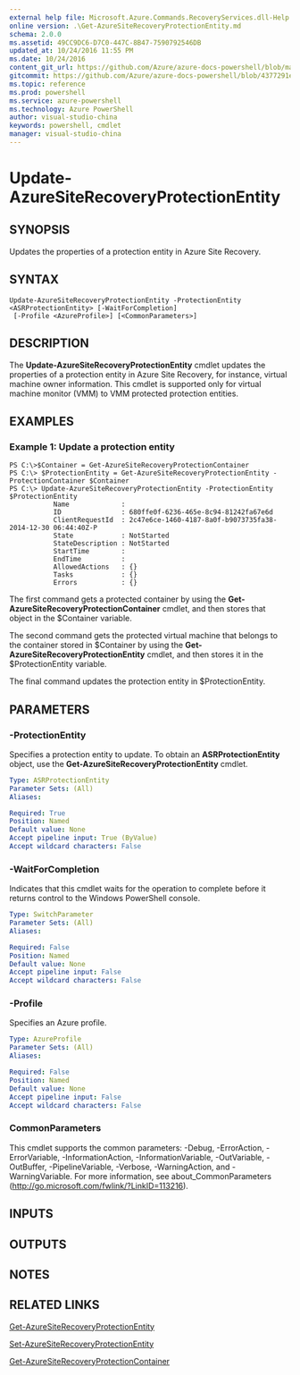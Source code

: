 ```yaml
---
external help file: Microsoft.Azure.Commands.RecoveryServices.dll-Help.xml
online version: .\Get-AzureSiteRecoveryProtectionEntity.md
schema: 2.0.0
ms.assetid: 49CC9DC6-D7C0-447C-8B47-7590792546DB
updated_at: 10/24/2016 11:55 PM
ms.date: 10/24/2016
content_git_url: https://github.com/Azure/azure-docs-powershell/blob/master/azureps-cmdlets-docs/ServiceManagement/Azure.SiteRecovery/v0.9.8/Update-AzureSiteRecoveryProtectionEntity.md
gitcommit: https://github.com/Azure/azure-docs-powershell/blob/4377291ee360e58e2c1c5d644155daf6a0279055/azureps-cmdlets-docs/ServiceManagement/Azure.SiteRecovery/v0.9.8/Update-AzureSiteRecoveryProtectionEntity.md
ms.topic: reference
ms.prod: powershell
ms.service: azure-powershell
ms.technology: Azure PowerShell
author: visual-studio-china
keywords: powershell, cmdlet
manager: visual-studio-china
---
```


# Update-AzureSiteRecoveryProtectionEntity

## SYNOPSIS
Updates the properties of a protection entity in Azure Site Recovery.

## SYNTAX

```
Update-AzureSiteRecoveryProtectionEntity -ProtectionEntity <ASRProtectionEntity> [-WaitForCompletion]
 [-Profile <AzureProfile>] [<CommonParameters>]
```

## DESCRIPTION
The **Update-AzureSiteRecoveryProtectionEntity** cmdlet updates the properties of a protection entity in Azure Site Recovery, for instance, virtual machine owner information.
This cmdlet is supported only for virtual machine monitor (VMM) to VMM protected protection entities.

## EXAMPLES

### Example 1: Update a protection entity
```
PS C:\>$Container = Get-AzureSiteRecoveryProtectionContainer
PS C:\> $ProtectionEntity = Get-AzureSiteRecoveryProtectionEntity -ProtectionContainer $Container
PS C:\> Update-AzureSiteRecoveryProtectionEntity -ProtectionEntity $ProtectionEntity
           Name             : 
           ID               : 680ffe0f-6236-465e-8c94-81242fa67e6d
           ClientRequestId  : 2c47e6ce-1460-4187-8a0f-b9073735fa38-2014-12-30 06:44:40Z-P
           State            : NotStarted
           StateDescription : NotStarted
           StartTime        : 
           EndTime          : 
           AllowedActions   : {}
           Tasks            : {}
           Errors           : {}
```

The first command gets a protected container by using the **Get-AzureSiteRecoveryProtectionContainer** cmdlet, and then stores that object in the $Container variable.

The second command gets the protected virtual machine that belongs to the container stored in $Container by using the **Get-AzureSiteRecoveryProtectionEntity** cmdlet, and then stores it in the $ProtectionEntity variable.

The final command updates the protection entity in $ProtectionEntity.

## PARAMETERS

### -ProtectionEntity
Specifies a protection entity to update.
To obtain an **ASRProtectionEntity** object, use the **Get-AzureSiteRecoveryProtectionEntity** cmdlet.

```yaml
Type: ASRProtectionEntity
Parameter Sets: (All)
Aliases: 

Required: True
Position: Named
Default value: None
Accept pipeline input: True (ByValue)
Accept wildcard characters: False
```

### -WaitForCompletion
Indicates that this cmdlet waits for the operation to complete before it returns control to the Windows PowerShell console.

```yaml
Type: SwitchParameter
Parameter Sets: (All)
Aliases: 

Required: False
Position: Named
Default value: None
Accept pipeline input: False
Accept wildcard characters: False
```

### -Profile
Specifies an Azure profile.

```yaml
Type: AzureProfile
Parameter Sets: (All)
Aliases: 

Required: False
Position: Named
Default value: None
Accept pipeline input: False
Accept wildcard characters: False
```

### CommonParameters
This cmdlet supports the common parameters: -Debug, -ErrorAction, -ErrorVariable, -InformationAction, -InformationVariable, -OutVariable, -OutBuffer, -PipelineVariable, -Verbose, -WarningAction, and -WarningVariable. For more information, see about_CommonParameters (http://go.microsoft.com/fwlink/?LinkID=113216).

## INPUTS

## OUTPUTS

## NOTES

## RELATED LINKS

[Get-AzureSiteRecoveryProtectionEntity](./Get-AzureSiteRecoveryProtectionEntity.md)

[Set-AzureSiteRecoveryProtectionEntity](./Set-AzureSiteRecoveryProtectionEntity.md)

[Get-AzureSiteRecoveryProtectionContainer](./Get-AzureSiteRecoveryProtectionContainer.md)


